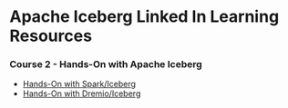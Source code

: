 # Apache Iceberg Linked In Learning Resources

### Course 2 - Hands-On with Apache Iceberg

- [Hands-On with Spark/Iceberg](./hands-on-spark.md)
- [Hands-On with Dremio/Iceberg](./hands-on-dremio.md)

